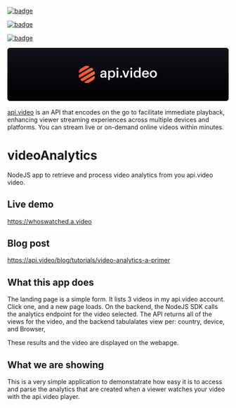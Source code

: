 [![badge](https://img.shields.io/twitter/follow/api_video?style=social)](https://twitter.com/intent/follow?screen_name=api_video)

[![badge](https://img.shields.io/github/stars/apivideo/videoAnalytics?style=social)](https://github.com/apivideo/videoAnalytics)

[![badge](https://img.shields.io/discourse/topics?server=https%3A%2F%2Fcommunity.api.video)](https://community.api.video)

![](https://github.com/apivideo/API_OAS_file/blob/master/apivideo_banner.png)

[api.video](https://api.video) is an API that encodes on the go to facilitate immediate playback, enhancing viewer streaming experiences across multiple devices and platforms. You can stream live or on-demand online videos within minutes.

# videoAnalytics
NodeJS app to retrieve and process video analytics from you api.video video.

## Live demo

https://whoswatched.a.video

## Blog post

https://api.video/blog/tutorials/video-analytics-a-primer


## What this app does

The landing page is a simple form. It lists 3 videos in my api.video account.  Click one, and a new page loads.  On the backend, the NodeJS SDK calls the analytics endpoint for the video selected.  The API returns all of the views for the video, and the backend tabulalates view per: country, device, and Browser, 

These results and the video are displayed on the webapge.

##  What we are showing

This is a very simple application to demonstatrate how easy it is to access and parse the analytics that are created when a viewer watches your video with the api.video player.
